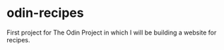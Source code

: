 # odin-recipes

First project for The Odin Project in which I will be building a website for recipes.
